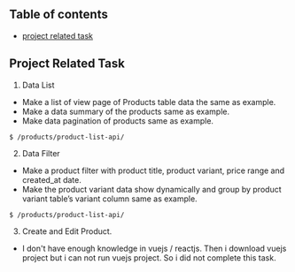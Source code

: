 ## Table of contents
* [project related task](#project-related-task)


## Project Related Task

1. Data List
* Make a list of view page of Products table data the same as example.
* Make a data summary of the products same as example.
* Make data pagination of products same as example.
```
$ /products/product-list-api/
```

2. Data Filter
* Make a product filter with product title, product variant, price range and created_at date.
* Make the product variant data show dynamically and group by product variant table’s variant column same as example.
```
$ /products/product-list-api/
```

3. Create and Edit Product.
* I don't have enough knowledge in vuejs / reactjs. Then i download vuejs project but i can not run vuejs project. So i did not complete this task. 